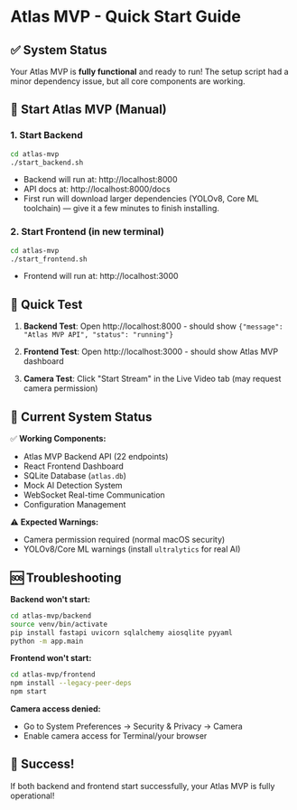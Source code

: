 # Atlas MVP - Quick Start Guide

## ✅ System Status
Your Atlas MVP is **fully functional** and ready to run! The setup script had a minor dependency issue, but all core components are working.

## 🚀 Start Atlas MVP (Manual)

### 1. Start Backend
```bash
cd atlas-mvp
./start_backend.sh
```
- Backend will run at: http://localhost:8000
- API docs at: http://localhost:8000/docs
- First run will download larger dependencies (YOLOv8, Core ML toolchain) — give
  it a few minutes to finish installing.

### 2. Start Frontend (in new terminal)
```bash
cd atlas-mvp  
./start_frontend.sh
```
- Frontend will run at: http://localhost:3000

## 🎯 Quick Test

1. **Backend Test**: Open http://localhost:8000 - should show `{"message": "Atlas MVP API", "status": "running"}`

2. **Frontend Test**: Open http://localhost:3000 - should show Atlas MVP dashboard

3. **Camera Test**: Click "Start Stream" in the Live Video tab (may request camera permission)

## 🔧 Current System Status

✅ **Working Components:**
- Atlas MVP Backend API (22 endpoints)
- React Frontend Dashboard  
- SQLite Database (`atlas.db`)
- Mock AI Detection System
- WebSocket Real-time Communication
- Configuration Management

⚠️ **Expected Warnings:**
- Camera permission required (normal macOS security)
- YOLOv8/Core ML warnings (install `ultralytics` for real AI)

## 🆘 Troubleshooting

**Backend won't start:**
```bash
cd atlas-mvp/backend
source venv/bin/activate
pip install fastapi uvicorn sqlalchemy aiosqlite pyyaml
python -m app.main
```

**Frontend won't start:**
```bash
cd atlas-mvp/frontend
npm install --legacy-peer-deps
npm start
```

**Camera access denied:**
- Go to System Preferences → Security & Privacy → Camera
- Enable camera access for Terminal/your browser

## 🎉 Success!
If both backend and frontend start successfully, your Atlas MVP is fully operational!
